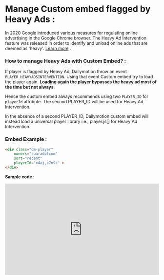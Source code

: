 # Manage Custom embed flagged by Heavy Ads :

In 2020 Google introduced various measures for regulating online advertising in the Google Chrome browser. The Heavy Ad Intervention feature was released in order to identify and unload online ads that are deemed as 'heavy'. [Learn more](https://faq.dailymotion.com/hc/en-us/articles/4414693854738-Manage-player-integration-flagged-by-Heavy-Ad) .

### How to manage Heavy Ads with Custom Embed? :

If player is flagged by Heavy Ad, Dailymotion throw an event `PLAYER_HEAVYADSINTERVENTION`. Using that event Custom embed try to load the player again. **Loading again the player bypasses the heavy ad most of the time but not always**.

Hence the custom embed always recommends using two `PLAYER_ID` for `playerId` attribute. The second PLAYER_ID will be used for Heavy Ad Intervention.

In the absence of a second PLAYER_ID, Dailymotion custom embed will instead load a universal player library i.e., player.js[] for Heavy Ad Intervention.

### Embed Example :

```html
<div class="dm-player" 
    owners="suaradotcom"
    sort="recent" 
    playerId="x4aj,x7n9s" >
</div>
```
**Sample code :**

<iframe height="300" style="width: 100%;" scrolling="no" title="Manage Heavy Ad" src="https://codepen.io/skhassandaily/embed/KKQzxGj?default-tab=html%2Cresult&theme-id=light" frameborder="no" loading="lazy" allowtransparency="true" allowfullscreen="true">
  See the Pen <a href="https://codepen.io/skhassandaily/pen/KKQzxGj">
  Manage Heavy Ad</a> by skhassandaily (<a href="https://codepen.io/skhassandaily">@skhassandaily</a>)
  on <a href="https://codepen.io">CodePen</a>.
</iframe>

